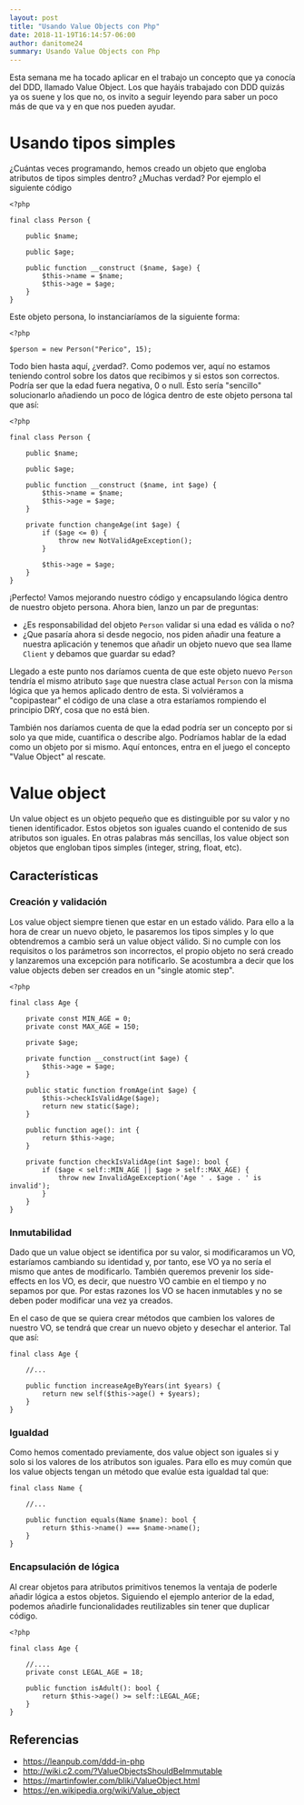 ```yaml
---
layout: post
title: "Usando Value Objects con Php"
date: 2018-11-19T16:14:57-06:00
author: danitome24
summary: Usando Value Objects con Php
---
```


Esta semana me ha tocado aplicar en el trabajo un concepto que ya conocía del DDD, llamado Value Object. Los que hayáis trabajado con DDD quizás ya os suene y los que no, os invito a seguir leyendo para saber un poco más de que va y en que nos pueden ayudar.

# Usando tipos simples

¿Cuántas veces programando, hemos creado un objeto que engloba atributos de tipos simples dentro? ¿Muchas verdad? Por ejemplo el siguiente código

```
<?php

final class Person {

    public $name;

    public $age;

    public function __construct ($name, $age) {
        $this->name = $name;
        $this->age = $age;
    }
}
```

Este objeto persona, lo instanciaríamos de la siguiente forma:

```
<?php

$person = new Person("Perico", 15);
```

Todo bien hasta aquí, ¿verdad?. Como podemos ver, aquí no estamos teniendo control sobre los datos que recibimos y si estos son correctos. Podría ser que la edad fuera negativa, 0 o null. Esto sería "sencillo" solucionarlo añadiendo un poco de lógica dentro de este objeto persona tal que así:

```
<?php

final class Person {

    public $name;

    public $age;

    public function __construct ($name, int $age) {
        $this->name = $name;
        $this->age = $age;
    }

    private function changeAge(int $age) {
        if ($age <= 0) {
            throw new NotValidAgeException();
        }

        $this->age = $age;
    }
}
```

¡Perfecto! Vamos mejorando nuestro código y encapsulando lógica dentro de nuestro objeto persona. Ahora bien, lanzo un par de preguntas:

- ¿Es responsabilidad del objeto `Person` validar si una edad es válida o no?
- ¿Que pasaría ahora si desde negocio, nos piden añadir una feature a nuestra aplicación y tenemos que añadir un objeto nuevo que sea llame `Client` y debamos que guardar su edad?

Llegado a este punto nos daríamos cuenta de que este objeto nuevo `Person` tendría el mismo atributo `$age` que nuestra clase actual `Person` con la misma lógica que ya hemos aplicado dentro de esta. Si volviéramos a "copipastear" el código de una clase a otra estaríamos rompiendo el principio DRY, cosa que no está bien.

También nos daríamos cuenta de que la edad podría ser un concepto por si solo ya que mide, cuantifica o describe algo. Podríamos hablar de la edad como un objeto por si mismo. Aquí entonces, entra en el juego el concepto "Value Object" al rescate.

# Value object

Un value object es un objeto pequeño que es distinguible por su valor y no tienen identificador. Estos objetos son iguales cuando el contenido de sus atributos son iguales. En otras palabras más sencillas, los value object son objetos que engloban tipos simples (integer, string, float, etc).

## Características

### Creación y validación

Los value object siempre tienen que estar en un estado válido. Para ello a la hora de crear un nuevo objeto, le pasaremos los tipos simples y lo que obtendremos a cambio será un value object válido. Si no cumple con los requisitos o los parámetros son incorrectos, el propio objeto no será creado y lanzaremos una excepción para notificarlo. Se acostumbra a decir que los value objects deben ser creados en un "single atomic step".

```
<?php

final class Age {

    private const MIN_AGE = 0;
    private const MAX_AGE = 150;

    private $age;

    private function __construct(int $age) {
        $this->age = $age;
    }

    public static function fromAge(int $age) {
        $this->checkIsValidAge($age);
        return new static($age);
    }

    public function age(): int {
        return $this->age;
    }

    private function checkIsValidAge(int $age): bool {
        if ($age < self::MIN_AGE || $age > self::MAX_AGE) {
            throw new InvalidAgeException('Age ' . $age . ' is invalid');
        }
    }
}
```

### Inmutabilidad

Dado que un value object se identifica por su valor, si modificaramos un VO, estaríamos cambiando su identidad y, por tanto, ese VO ya no sería el mismo que antes de modificarlo. También queremos prevenir los side-effects en los VO, es decir, que nuestro VO cambie en el tiempo y no sepamos por que. Por estas razones los VO se hacen inmutables y no se deben poder modificar una vez ya creados.

En el caso de que se quiera crear métodos que cambien los valores de nuestro VO, se tendrá que crear un nuevo objeto y desechar el anterior. Tal que así:

```
final class Age {

	//...

	public function increaseAgeByYears(int $years) {
		return new self($this->age() + $years);
	}
}
```

### Igualdad

Como hemos comentado previamente, dos value object son iguales si y solo si los valores de los atributos son iguales. Para ello es muy común que los value objects tengan un método que evalúe esta igualdad tal que:

```
final class Name {

	//...

	public function equals(Name $name): bool {
		return $this->name() === $name->name();
	}
}
```

### Encapsulación de lógica

Al crear objetos para atributos primitivos tenemos la ventaja de poderle añadir lógica a estos objetos. Siguiendo el ejemplo anterior de la edad, podemos añadirle funcionalidades reutilizables sin tener que duplicar código.

```
<?php

final class Age {

	//....
	private const LEGAL_AGE = 18;

	public function isAdult(): bool {
		return $this->age() >= self::LEGAL_AGE;
	}
}
```

## Referencias

- https://leanpub.com/ddd-in-php
- http://wiki.c2.com/?ValueObjectsShouldBeImmutable
- https://martinfowler.com/bliki/ValueObject.html
- https://en.wikipedia.org/wiki/Value_object

